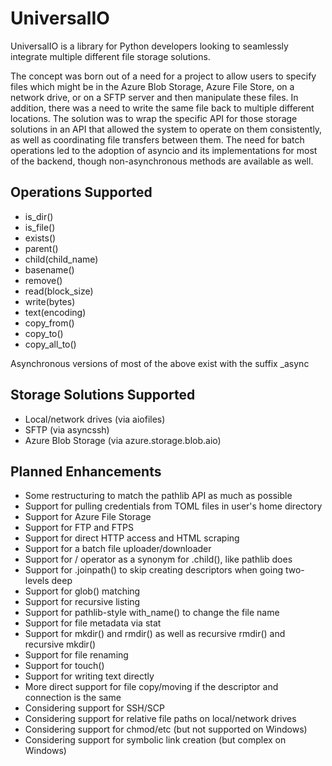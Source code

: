 # UniversalIO

UniversalIO is a library for Python developers looking to seamlessly integrate multiple different
file storage solutions. 

The concept was born out of a need for a project to allow users to specify files which might be in the
Azure Blob Storage, Azure File Store, on a network drive, or on a SFTP server and then manipulate these
files. In addition, there was a need to write the same file back to multiple different locations. The
solution was to wrap the specific API for those storage solutions in an API that allowed the system to
operate on them consistently, as well as coordinating file transfers between them. The need for batch
operations led to the adoption of asyncio and its implementations for most of the backend, though 
non-asynchronous methods are available as well. 


## Operations Supported

- is_dir()
- is_file()
- exists()
- parent()
- child(child_name)
- basename()
- remove()
- read(block_size)
- write(bytes)
- text(encoding)
- copy_from()
- copy_to()
- copy_all_to()

Asynchronous versions of most of the above exist with the suffix _async


## Storage Solutions Supported

- Local/network drives (via aiofiles)
- SFTP (via asyncssh)
- Azure Blob Storage (via azure.storage.blob.aio)


## Planned Enhancements

- Some restructuring to match the pathlib API as much as possible
- Support for pulling credentials from TOML files in user's home directory
- Support for Azure File Storage
- Support for FTP and FTPS
- Support for direct HTTP access and HTML scraping
- Support for a batch file uploader/downloader
- Support for / operator as a synonym for .child(), like pathlib does
- Support for .joinpath() to skip creating descriptors when going two-levels deep
- Support for glob() matching
- Support for recursive listing
- Support for pathlib-style with_name() to change the file name
- Support for file metadata via stat
- Support for mkdir() and rmdir() as well as recursive rmdir() and recursive mkdir()
- Support for file renaming
- Support for touch()
- Support for writing text directly
- More direct support for file copy/moving if the descriptor and connection is the same
- Considering support for SSH/SCP
- Considering support for relative file paths on local/network drives
- Considering support for chmod/etc (but not supported on Windows)
- Considering support for symbolic link creation (but complex on Windows)